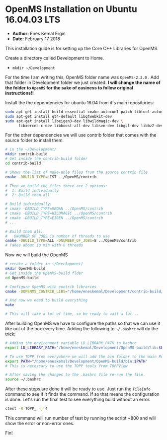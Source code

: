 # OpenMS Installation on Ubuntu 16.04.03 LTS

- __Author:__ Enes Kemal Ergin
- __Date:__ February 17 2018

>

This installation guide is for setting up the Core C++ Libraries for OpenMS.

Create a directory called Development to Home.
  - ```mkdir ~/Development```

For the time I am writing this, OpenMS folder name was ```OpenMS-2.3.0``` . Add that folder in Development folder we just created. __I will change the name of the folder to ```OpenMS``` for the sake of easiness to follow original instructions!!__

Install the the dependencies for ubuntu 16.04 from it's main repositories:

```Bash
sudo apt-get install build-essential cmake autoconf patch libtool automake
sudo apt-get install qt4-default libqtwebkit-dev
sudo apt-get install libeigen3-dev libwildmagic-dev \
      libxerces-c-dev libboost-all-dev libsvn-dev libgsl-dev libbz2-dev
```

For the other dependencies we will use contrib folder that comes with the source folder to install them.

```Bash
# in the ~/Development/
mkdir contrib-build
# Get inside the contrib-build folder
cd contrib-build

# Shows the list of make-able files from the source contrib file
cmake -DBUILD_TYPE=LIST ../OpenMS/contrib

# Then we build the files there are 2 options:
#  1: Build individually
#  2: Build them all

# Build individually:
# cmake -DBUILD_TYPE=SEQAN ../OpenMS/contrib
# cmake -DBUILD_TYPE=WILDMAGIC ../OpenMS/contrib
# cmake -DBUILD_TYPE=EIGEN ../OpenMS/contrib
# ...

# Build them all:
#   DNUMBER_OF_JOBS is number of threads to use
cmake -DBUILD_TYPE=ALL -DNUMBER_OF_JOBS=8 ../OpenMS/contrib
# Takes about 10 min with 8 threads
```

Now we will build the OpenMS

```Bash
# create a folder in ~/Development/
mkdir OpenMS-build
# Get inside the OpenMS-build flder
cd OpenMS-build

# Configure OpenMS with contrib libraries
cmake -DOPENMS_CONTRIB_LIBS="/home/eneskemal/Development/contrib-build/" -DBOOST_USE_STATIC=OFF -DCMAKE_PREFIX_PATH="/usr;/usr/local" ../OpenMS

# And now we need to build everything
make

# This will take a lot of time, so be ready to wait a lot...
```

After building OpenMS we have to configure the paths so that we can use it like out of the box every time. Adding the following to ```~/.bashrc``` will do the trick:


```Bash
# Adding the environment variable LD_LIBRARY_PATH to bashrc
export LD_LIBRARY_PATH="/home/eneskemal/Development/OpenMS-build/lib:$LD_LIBRARY_PATH"

# To use TOPP from everywhere we will add the bin folder to the main PATH
export PATH="/home/eneskemal/Development/OpenMS-build/bin:$PATH"
# This is necessary to use the TOPP tools from TOPPView

# After saving the changes to the .bashrc file re-run the file.
source ~/.bashrc
```

After these steps are done it will be ready to use. Just run the ```FileInfo``` command to see if it finds the command. If so that means the configuration is done. Let's run the final test to see everything build without an error.

```Bash
ctest -R TOPP_ -j 4
```
This command  will run number of test by running the script ~800 and will show the error or non-error ones.

Fin!
